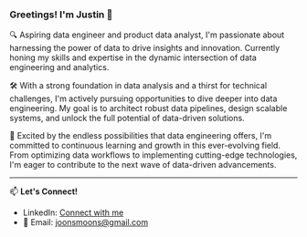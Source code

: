 ### Greetings! I'm Justin 👋

🔍 Aspiring data engineer and product data analyst, I'm passionate about harnessing the power of data to drive insights and innovation. Currently honing my skills and expertise in the dynamic intersection of data engineering and analytics.

🛠️ With a strong foundation in data analysis and a thirst for technical challenges, I'm actively pursuing opportunities to dive deeper into data engineering. My goal is to architect robust data pipelines, design scalable systems, and unlock the full potential of data-driven solutions.

🌟 Excited by the endless possibilities that data engineering offers, I'm committed to continuous learning and growth in this ever-evolving field. From optimizing data workflows to implementing cutting-edge technologies, I'm eager to contribute to the next wave of data-driven advancements.

---

📫 **Let's Connect!**
- LinkedIn: [Connect with me](https://www.linkedin.com/in/munsheet/)
- 📧 Email: joonsmoons@gmail.com
